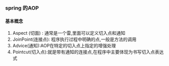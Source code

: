 ### spring 的AOP

#### 基本概念
1. Aspect (切面) : 通常是一个雷,里面可以定义切入点和通知
2. JoinPoint(连接点): 程序执行过程中明确的点,一般是方法的调用
3. Advice(通知):AOP在特定的切入点上指定的增强处理
4. Pointcut(切入点):就是带有通知的连接点,在程序中主要体现为书写切入点表达式
